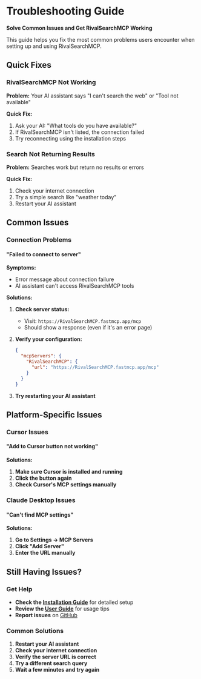 # Troubleshooting Guide

**Solve Common Issues and Get RivalSearchMCP Working**

This guide helps you fix the most common problems users encounter when setting up and using RivalSearchMCP.

## Quick Fixes

### RivalSearchMCP Not Working
**Problem:** Your AI assistant says "I can't search the web" or "Tool not available"

**Quick Fix:**
1. Ask your AI: "What tools do you have available?"
2. If RivalSearchMCP isn't listed, the connection failed
3. Try reconnecting using the installation steps

### Search Not Returning Results
**Problem:** Searches work but return no results or errors

**Quick Fix:**
1. Check your internet connection
2. Try a simple search like "weather today"
3. Restart your AI assistant

## Common Issues

### Connection Problems

#### "Failed to connect to server"
**Symptoms:**
- Error message about connection failure
- AI assistant can't access RivalSearchMCP tools

**Solutions:**
1. **Check server status:**
   - Visit: `https://RivalSearchMCP.fastmcp.app/mcp`
   - Should show a response (even if it's an error page)

2. **Verify your configuration:**
   ```json
   {
     "mcpServers": {
       "RivalSearchMCP": {
         "url": "https://RivalSearchMCP.fastmcp.app/mcp"
       }
     }
   }
   ```

3. **Try restarting your AI assistant**

## Platform-Specific Issues

### Cursor Issues

#### "Add to Cursor button not working"
**Solutions:**
1. **Make sure Cursor is installed and running**
2. **Click the button again**
3. **Check Cursor's MCP settings manually**

### Claude Desktop Issues

#### "Can't find MCP settings"
**Solutions:**
1. **Go to Settings → MCP Servers**
2. **Click "Add Server"**
3. **Enter the URL manually**

## Still Having Issues?

### Get Help
- **Check the [Installation Guide](installation.md)** for detailed setup
- **Review the [User Guide](../user-guide/overview.md)** for usage tips
- **Report issues** on [GitHub](https://github.com/damionrashford/RivalSearchMCP/issues)

### Common Solutions
1. **Restart your AI assistant**
2. **Check your internet connection**
3. **Verify the server URL is correct**
4. **Try a different search query**
5. **Wait a few minutes and try again**
